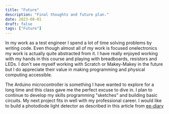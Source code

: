 ```yaml
---
title: "Future"
description: "Final thoughts and future plan."
date: 2023-08-01
draft: false
tags: ["Future"]
---
```

In my work as a test engineer I spend a lot of time solving problems by writing code.  Even though almost all of my work is focused onelectronics my work is actually quite abstracted from it. I have really enjoyed working with my hands in this course and playing with breadboards, resistors and LEDs.  I don't see myself working with Scratch or Makey-Makey in the future but I do appreciate their value in making programming and physical computing accessible.

The Arduino microcontroller is something I have wanted to explore for a long time and this class gave me the perfect excuse to dive in.  I plan to continue to develop my skills programming "sketches" and building basic circuits.  My next project fits in well with my professional career.  I would like to build a photodiode light detector as described in this article from [ee-diary](https://www.ee-diary.com/2021/08/photodiode-light-detector-with-arduino.html "Photodiode")